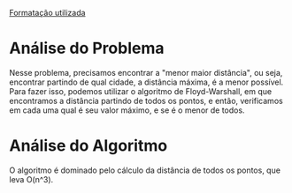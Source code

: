 [Formatação utilizada](https://katex.org/docs/supported.html)
# Análise do Problema
Nesse problema, precisamos encontrar a "menor maior distância", ou seja, encontrar partindo de qual cidade, a distância máxima, é a menor possível. 
Para fazer isso, podemos utilizar o algoritmo de Floyd-Warshall, em que encontramos a distância partindo de todos os pontos, e então, verificamos em cada uma qual é seu valor máximo, e se é o menor de todos.

# Análise do Algoritmo
O algoritmo é dominado pelo cálculo da distância de todos os pontos, que leva O(n^3). 